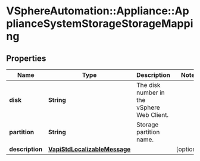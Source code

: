 # VSphereAutomation::Appliance::ApplianceSystemStorageStorageMapping

## Properties
Name | Type | Description | Notes
------------ | ------------- | ------------- | -------------
**disk** | **String** | The disk number in the vSphere Web Client. | 
**partition** | **String** | Storage partition name. | 
**description** | [**VapiStdLocalizableMessage**](VapiStdLocalizableMessage.md) |  | [optional] 


